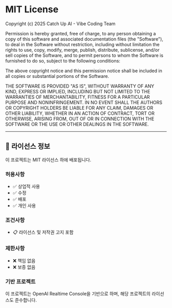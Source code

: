 # MIT License

Copyright (c) 2025 Catch Up AI - Vibe Coding Team

Permission is hereby granted, free of charge, to any person obtaining a copy
of this software and associated documentation files (the "Software"), to deal
in the Software without restriction, including without limitation the rights
to use, copy, modify, merge, publish, distribute, sublicense, and/or sell
copies of the Software, and to permit persons to whom the Software is
furnished to do so, subject to the following conditions:

The above copyright notice and this permission notice shall be included in all
copies or substantial portions of the Software.

THE SOFTWARE IS PROVIDED "AS IS", WITHOUT WARRANTY OF ANY KIND, EXPRESS OR
IMPLIED, INCLUDING BUT NOT LIMITED TO THE WARRANTIES OF MERCHANTABILITY,
FITNESS FOR A PARTICULAR PURPOSE AND NONINFRINGEMENT. IN NO EVENT SHALL THE
AUTHORS OR COPYRIGHT HOLDERS BE LIABLE FOR ANY CLAIM, DAMAGES OR OTHER
LIABILITY, WHETHER IN AN ACTION OF CONTRACT, TORT OR OTHERWISE, ARISING FROM,
OUT OF OR IN CONNECTION WITH THE SOFTWARE OR THE USE OR OTHER DEALINGS IN THE
SOFTWARE.

---

## 📄 라이선스 정보

이 프로젝트는 MIT 라이선스 하에 배포됩니다.

### 허용사항
- ✅ 상업적 사용
- ✅ 수정
- ✅ 배포
- ✅ 개인 사용

### 조건사항
- 📋 라이선스 및 저작권 고지 포함

### 제한사항
- ❌ 책임 없음
- ❌ 보증 없음

### 기반 프로젝트
이 프로젝트는 OpenAI Realtime Console을 기반으로 하며, 해당 프로젝트의 라이선스도 준수합니다.
